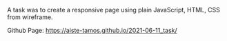 
A task was to create a responsive page using plain JavaScript, HTML, CSS from wireframe.

Github Page: https://aiste-tamos.github.io/2021-06-11_task/
